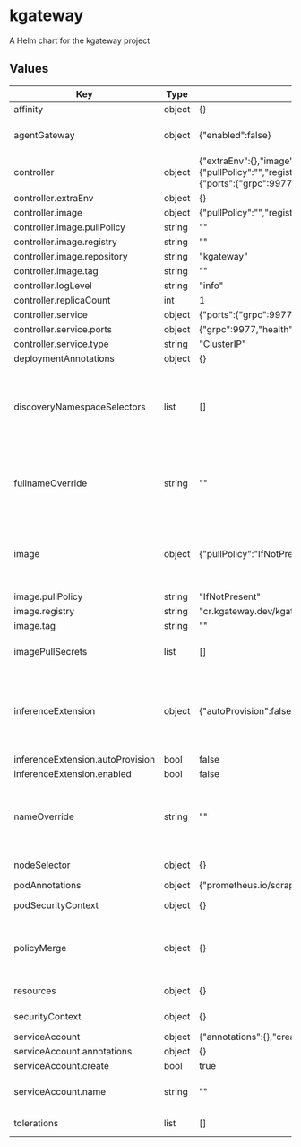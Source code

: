 # kgateway

A Helm chart for the kgateway project

## Values

| Key | Type | Default | Description |
|-----|------|---------|-------------|
| affinity | object | {} | Set affinity rules for pod scheduling, such as 'nodeAffinity:'. |
| agentGateway | object | {"enabled":false} | Enable the integration with Agent Gateway, which lets you use kgateway to help manage agent connectivity across MCP servers, A2A agents, and REST APIs. |
| controller | object | {"extraEnv":{},"image":{"pullPolicy":"","registry":"","repository":"kgateway","tag":""},"logLevel":"info","replicaCount":1,"service":{"ports":{"grpc":9977,"health":9093,"metrics":9092},"type":"ClusterIP"}} | Configure the kgateway control plane deployment. |
| controller.extraEnv | object | {} | Add extra environment variables to the controller container. |
| controller.image | object | {"pullPolicy":"","registry":"","repository":"kgateway","tag":""} | Configure the controller container image. |
| controller.image.pullPolicy | string | "" | Set the image pull policy for the controller. |
| controller.image.registry | string | "" | Set the image registry for the controller. |
| controller.image.repository | string | "kgateway" | Set the image repository for the controller. |
| controller.image.tag | string | "" | Set the image tag for the controller. |
| controller.logLevel | string | "info" | Set the log level for the controller. |
| controller.replicaCount | int | 1 | Set the number of controller pod replicas. |
| controller.service | object | {"ports":{"grpc":9977,"health":9093,"metrics":9092},"type":"ClusterIP"} | Configure the controller service. |
| controller.service.ports | object | {"grpc":9977,"health":9093,"metrics":9092} | Set the service ports for gRPC and health endpoints. |
| controller.service.type | string | "ClusterIP" | Set the service type for the controller. |
| deploymentAnnotations | object | {} | Add annotations to the kgateway deployment. |
| discoveryNamespaceSelectors | list | [] | List of namespace selectors (OR'ed): each entry can use 'matchLabels' or 'matchExpressions' (AND'ed within each entry if used together). Kgateway includes the selected namespaces in config discovery. For more information, see the docs https://kgateway.dev/docs/operations/install/#namespace-discovery. |
| fullnameOverride | string | "" | Override the full name of resources created by the Helm chart, which is 'kgateway'. If you set 'fullnameOverride: "foo", the full name of the resources that the Helm release creates become 'foo', such as the deployment, service, and service account for the kgateway control plane in the kgateway-system namespace. |
| image | object | {"pullPolicy":"IfNotPresent","registry":"cr.kgateway.dev/kgateway-dev","tag":""} | Configure the default container image for the components that Helm deploys. You can override these settings for each particular component in that component's section, such as 'controller.image' for the kgateway control plane. If you use your own private registry, make sure to include the imagePullSecrets. |
| image.pullPolicy | string | "IfNotPresent" | Set the default image pull policy. |
| image.registry | string | "cr.kgateway.dev/kgateway-dev" | Set the default image registry. |
| image.tag | string | "" | Set the default image tag. |
| imagePullSecrets | list | [] | Set a list of image pull secrets for Kubernetes to use when pulling container images from your own private registry instead of the default kgateway registry. |
| inferenceExtension | object | {"autoProvision":false,"enabled":false} | Configure the integration with the Gateway API Inference Extension project, which lets you use kgateway to route to AI inference workloads like LLMs that run locally in your Kubernetes cluster. Documentation for Inference Extension can be found here: https://kgateway.dev/docs/integrations/inference-extension/ |
| inferenceExtension.autoProvision | bool | false | Enable automatic provisioning for Inference Extension. |
| inferenceExtension.enabled | bool | false | Enable Inference Extension. |
| nameOverride | string | "" | Add a name to the default Helm base release, which is 'kgateway'. If you set 'nameOverride: "foo", the name of the resources that the Helm release creates become 'kgateway-foo', such as the deployment, service, and service account for the kgateway control plane in the kgateway-system namespace. |
| nodeSelector | object | {} | Set node selector labels for pod scheduling, such as 'kubernetes.io/arch: amd64'. |
| podAnnotations | object | {"prometheus.io/scrape":"true"} | Add annotations to the kgateway pods. |
| podSecurityContext | object | {} | Set the pod-level security context. For example, 'fsGroup: 2000' sets the filesystem group to 2000. |
| policyMerge | object | {} | Policy merging settings. Currently, TrafficPolicy's extAuth, extProc, and transformation policies support deep merging. E.g., to enable deep merging of extProc policy in TrafficPolicy: policyMerge:   trafficPolicy:     extProc: DeepMerge |
| resources | object | {} | Configure resource requests and limits for the container, such as 'limits.cpu: 100m' or 'requests.memory: 128Mi'. |
| securityContext | object | {} | Set the container-level security context, such as 'runAsNonRoot: true'. |
| serviceAccount | object | {"annotations":{},"create":true,"name":""} | Configure the service account for the deployment. |
| serviceAccount.annotations | object | {} | Add annotations to the service account. |
| serviceAccount.create | bool | true | Specify whether a service account should be created. |
| serviceAccount.name | string | "" | Set the name of the service account to use. If not set and create is true, a name is generated using the fullname template. |
| tolerations | list | [] | Set tolerations for pod scheduling, such as 'key: "nvidia.com/gpu"'. |

